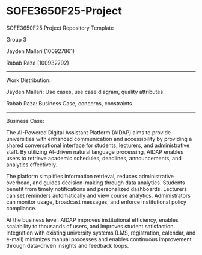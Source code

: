 # SOFE3650F25-Project
SOFE3650F25 Project Repository Template

Group 3

Jayden Mallari (100927861)

Rabab Raza (100932792)

-----------------------------------------------------------------------------------------------------------

Work Distribution:

Jayden Mallari: Use cases, use case diagram, quality attributes

Rabab Raza: Business Case, concerns, constraints

-----------------------------------------------------------------------------------------------------------

Business Case:


The AI-Powered Digital Assistant Platform (AIDAP) aims to provide universities with enhanced communication and accessibility by providing a shared conversational interface for students, lecturers, and administrative staff. By utilizing AI-driven natural language processing, AIDAP enables users to retrieve academic schedules, deadlines, announcements, and analytics effectively.


The platform simplifies information retrieval, reduces administrative overhead, and guides decision-making through data analytics. Students benefit from timely notifications and personalized dashboards. Lecturers can set reminders automatically and view course analytics. Administrators can monitor usage, broadcast messages, and enforce institutional policy compliance.


At the business level, AIDAP improves institutional efficiency, enables scalability to thousands of users, and improves student satisfaction. Integration with existing university systems (LMS, registration, calendar, and e-mail) minimizes manual processes and enables continuous improvement through data-driven insights and feedback loops.
